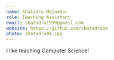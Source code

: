 ```yaml
---
name: Shatadru Majumdar
role: Teaching Assistant
email: shatadru1999@gmail.com
website: https://github.com/shatadru99
photo: shatadru99.jpg
---
```


I like teaching Computer Science!

